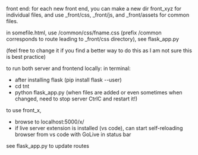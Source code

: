 front end: for each new front end, you can make a new dir front_xyz for individual files, and use _front/css, _front/js, and _front/assets for common files.

in somefile.html, use /common/css/fname.css (prefix /common corresponds to route leading to _front/css directory), see flask_app.py

(feel free to change it if you find a better way to do this as I am not sure this is best practice)

to run both server and frontend locally:
in terminal:
- after installing flask (pip install flask --user)
- cd tnt
- python flask_app.py
(when files are added or even sometimes when changed, need to stop server CtrlC and restart it!)

to use front_x, 
- browse to localhost:5000/x/
- if live server extension is installed (vs code), can start self-reloading browser from vs code with GoLive in status bar

see flask_app.py to update routes




